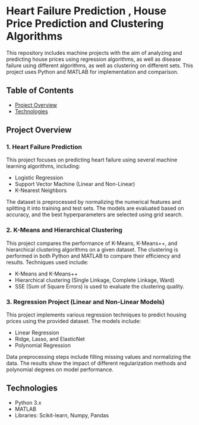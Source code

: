 
# Heart Failure Prediction , House Price Prediction and Clustering Algorithms

This repository includes machine projects with the aim of analyzing and predicting house prices using regression algorithms, as well as disease failure using different algorithms, as well as clustering on different sets. This project uses Python and MATLAB for implementation and comparison.
## Table of Contents
- [Project Overview](#project-overview)
- [Technologies](#technologies)


## Project Overview

### 1. Heart Failure Prediction
This project focuses on predicting heart failure using several machine learning algorithms, including:
- Logistic Regression
- Support Vector Machine (Linear and Non-Linear)
- K-Nearest Neighbors

The dataset is preprocessed by normalizing the numerical features and splitting it into training and test sets. The models are evaluated based on accuracy, and the best hyperparameters are selected using grid search.

### 2. K-Means and Hierarchical Clustering
This project compares the performance of K-Means, K-Means++, and hierarchical clustering algorithms on a given dataset. The clustering is performed in both Python and MATLAB to compare their efficiency and results. Techniques used include:
- K-Means and K-Means++
- Hierarchical clustering (Single Linkage, Complete Linkage, Ward)
- SSE (Sum of Square Errors) is used to evaluate the clustering quality.


### 3. Regression Project (Linear and Non-Linear Models)
This project implements various regression techniques to predict housing prices using the provided dataset. The models include:
- Linear Regression
- Ridge, Lasso, and ElasticNet
- Polynomial Regression

Data preprocessing steps include filling missing values and normalizing the data. The results show the impact of different regularization methods and polynomial degrees on model performance.
## Technologies
- Python 3.x
- MATLAB
- Libraries: Scikit-learn, Numpy, Pandas


